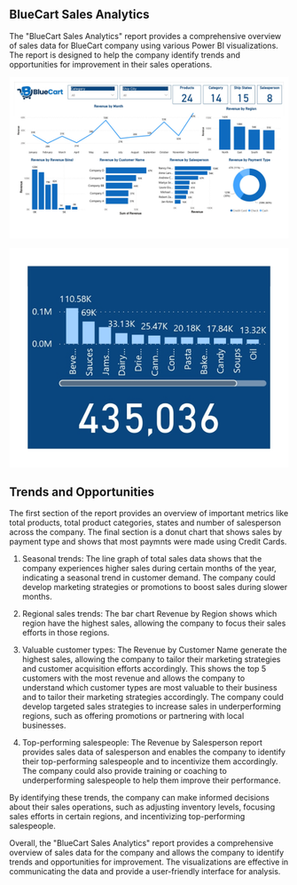 ## BlueCart Sales Analytics

The "BlueCart Sales Analytics" report provides a comprehensive overview of sales data for BlueCart company using various Power BI visualizations. The report is designed to help the company identify trends and opportunities for improvement in their sales operations.

![BlueCart Sales Analytics](https://raw.githubusercontent.com/ajosegun/PowerBI/main/BlueCart/BlueCart%20Sales%20Analytics_page-0001.jpg)

![BlueCart Sales Analytics](https://raw.githubusercontent.com/ajosegun/PowerBI/main/BlueCart/BlueCart%20Sales%20Analytics_page-0002.jpg)

## Trends and Opportunities 

The first section of the report provides an overview of important metrics like total products, total product categories, states and number of salesperson across the company. The final section is a donut chart that shows sales by payment type and shows that most paymnts were made using Credit Cards.

1. Seasonal trends: The line graph of total sales data shows that the company experiences higher sales during certain months of the year, indicating a seasonal trend in customer demand. The company could develop marketing strategies or promotions to boost sales during slower months.

2. Regional sales trends: The bar chart Revenue by Region shows which region have the highest sales, allowing the company to focus their sales efforts in those regions.

3. Valuable customer types: The Revenue by Customer Name generate the highest sales, allowing the company to tailor their marketing strategies and customer acquisition efforts accordingly. This shows the top 5 customers with the most revenue and allows the company to understand which customer types are most valuable to their business and to tailor their marketing strategies accordingly. The company could develop targeted sales strategies to increase sales in underperforming regions, such as offering promotions or partnering with local businesses.

4. Top-performing salespeople: The Revenue by Salesperson report provides sales data of salesperson and enables the company to identify their top-performing salespeople and to incentivize them accordingly. The company could also provide training or coaching to underperforming salespeople to help them improve their performance.

By identifying these trends, the company can make informed decisions about their sales operations, such as adjusting inventory levels, focusing sales efforts in certain regions, and incentivizing top-performing salespeople.

Overall, the "BlueCart Sales Analytics" report provides a comprehensive overview of sales data for the company and allows the company to identify trends and opportunities for improvement. The visualizations are effective in communicating the data and provide a user-friendly interface for analysis.
